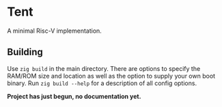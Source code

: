 # Tent
A minimal Risc-V implementation. 

## Building
Use `zig build` in the main directory. There are options to specify the RAM/ROM size and location as well as the option to supply your own boot binary. Run `zig build --help` for a description of all config options.

**Project has just begun, no documentation yet.**
